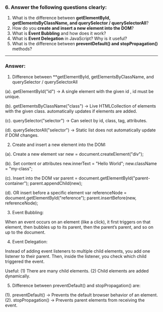 
### 6. Answer the following questions clearly:

1. What is the difference between **getElementById, getElementsByClassName, and querySelector / querySelectorAll**?
2. How do you **create and insert a new element into the DOM**?
3. What is **Event Bubbling** and how does it work?
4. What is **Event Delegation** in JavaScript? Why is it useful?
5. What is the difference between **preventDefault() and stopPropagation()** methods?

---

### Answer:


1. Difference between **getElementById, getElementsByClassName, and querySelector / querySelectorAll

(a). getElementById("id") -> A single element with the given id , id must be unique.

(b). getElementsByClassName("class") -> Live HTMLCollection of elements with the given class. automatically updates if elements are added.

(c). querySelector("selector") -> Can select by id, class, tag, attributes.

(d). querySelectorAll("selector") -> Static list does not automatically update if DOM changes.




2. Create and insert a new element into the DOM:
   
(a). Create a new element
var new = document.createElement("div");

(b). Set content or attributes
new.innerText = "Hello World";
new.className = "my-class";

(c). Insert into the DOM
var parent = document.getElementById("parent-container");
parent.appendChild(new);  

(d). OR insert before a specific element
var referenceNode = document.getElementById("reference");
parent.insertBefore(new, referenceNode);




3. Event Bubbling:
   
When an event occurs on an element (like a click), it first triggers on that element, then bubbles up to its parent, then the parent’s parent, and so on up to the document.



4. Event Delegation:

Instead of adding event listeners to multiple child elements, you add one listener to their parent. Then, inside the listener, you check which child triggered the event.

Useful:
(1) There are many child elements.
(2) Child elements are added dynamically.



5. Difference between preventDefault() and stopPropagation() are:

(1). preventDefault() -> Prevents the default browser behavior of an element.
(2). stopPropagation() -> Prevents parent elements from receiving the event.
